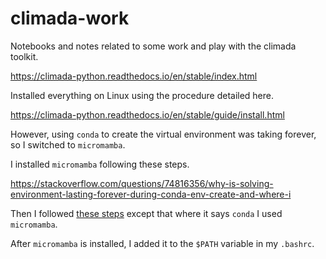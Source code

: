 # climada-work
Notebooks and notes related to some work and play with the climada toolkit.

https://climada-python.readthedocs.io/en/stable/index.html

Installed everything on Linux using the procedure detailed here. 

https://climada-python.readthedocs.io/en/stable/guide/install.html

However, using `conda` to create the virtual environment was taking forever, 
so I switched to `micromamba`.

I installed `micromamba` following these steps. 

https://stackoverflow.com/questions/74816356/why-is-solving-environment-lasting-forever-during-conda-env-create-and-where-i

Then I followed [these steps](https://climada-python.readthedocs.io/en/stable/guide/install.html) except that
where it says `conda` I used `micromamba`.

After `micromamba` is installed, I added it to the `$PATH` variable in my `.bashrc`.
